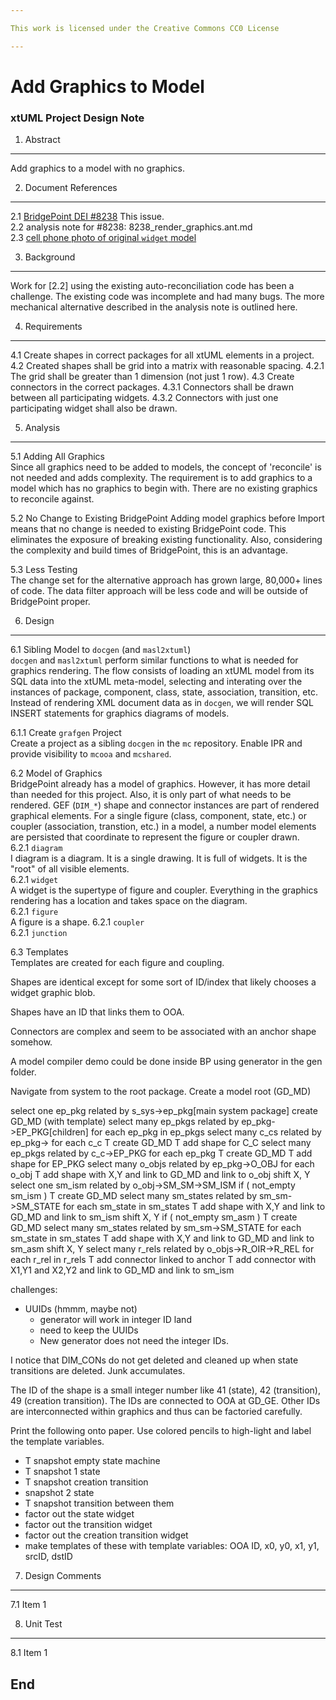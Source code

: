 ```yaml
---

This work is licensed under the Creative Commons CC0 License

---
```


# Add Graphics to Model
### xtUML Project Design Note


1. Abstract
-----------
Add graphics to a model with no graphics.

2. Document References
----------------------
<a id="2.1"></a>2.1 [BridgePoint DEI #8238](https://support.onefact.net/issues/8238) This issue.  
<a id="2.2"></a>2.2 analysis note for #8238:  8238_render_graphics.ant.md  
<a id="2.3"></a>2.3 [cell phone photo of original `widget` model](https://github.com/xtuml/mc/doc/notes/8238/widget.jpg)  

3. Background
-------------
Work for [2.2] using the existing auto-reconciliation code has been
a challenge.  The existing code was incomplete and had many bugs.
The more mechanical alternative described in the analysis note is
outlined here.

4. Requirements
---------------
4.1 Create shapes in correct packages for all xtUML elements in a project.
4.2 Created shapes shall be grid into a matrix with reasonable spacing.
4.2.1 The grid shall be greater than 1 dimension (not just 1 row).
4.3 Create connectors in the correct packages.
4.3.1 Connectors shall be drawn between all participating widgets.
4.3.2 Connectors with just one participating widget shall also be drawn.

5. Analysis
-----------
5.1 Adding All Graphics  
Since all graphics need to be added to models, the concept of 'reconcile'
is not needed and adds complexity.  The requirement is to add graphics to
a model which has no graphics to begin with.  There are no existing
graphics to reconcile against.

5.2 No Change to Existing BridgePoint
Adding model graphics before Import means that no change is needed to
existing BridgePoint code.  This eliminates the exposure of breaking
existing functionality.  Also, considering the complexity and build times
of BridgePoint, this is an advantage.

5.3 Less Testing  
The change set for the alternative approach has grown large, 80,000+
lines of code.  The data filter approach will be less code and will
be outside of BridgePoint proper.

6. Design
---------
6.1 Sibling Model to `docgen` (and `masl2xtuml`)  
`docgen` and `masl2xtuml` perform similar functions to what is
needed for graphics rendering.  The flow consists of loading an
xtUML model from its SQL data into the xtUML meta-model, selecting
and interating over the instances of package, component, class,
state, association, transition, etc.  Instead of rendering XML
document data as in `docgen`, we will render SQL INSERT statements
for graphics diagrams of models.

6.1.1 Create `grafgen` Project  
Create a project as a sibling `docgen` in the `mc` repository.
Enable IPR and provide visibility to `mcooa` and `mcshared`.

6.2 Model of Graphics  
BridgePoint already has a model of graphics.  However, it has more detail
than needed for this project.  Also, it is only part of what needs to be
rendered.  GEF (`DIM_*`) shape and connector instances are part of rendered
graphical elements.  For a single figure (class, component, state, etc.) or
coupler (association, transtion, etc.) in a model, a number model elements
are persisted that coordinate to represent the figure or coupler drawn.  
6.2.1 `diagram`  
I diagram is a diagram.  It is a single drawing.  It is full of widgets.
It is the "root" of all visible elements.  
6.2.1 `widget`  
A widget is the supertype of figure and coupler.  Everything in the graphics
rendering has a location and takes space on the diagram.  
6.2.1 `figure`  
A figure is a shape.
6.2.1 `coupler`  
6.2.1 `junction`  

6.3 Templates  
Templates are created for each figure and coupling.

Shapes are identical except for some sort of ID/index that likely chooses a widget graphic blob.

Shapes have an ID that links them to OOA.

Connectors are complex and seem to be associated with an anchor shape somehow.

A model compiler demo could be done inside BP using generator in the gen folder.

Navigate from system to the root package.
Create a model root (GD_MD) 

select one ep_pkg related by s_sys->ep_pkg[main system package]
create GD_MD (with template)
select many ep_pkgs related by ep_pkg->EP_PKG[children]
for each ep_pkg in ep_pkgs
  select many c_cs related by ep_pkg->
  for each c_c
T   create GD_MD
T   add shape for C_C
    select many ep_pkgs related by c_c->EP_PKG
    for each ep_pkg
T     create GD_MD
T     add shape for EP_PKG
      select many o_objs related by ep_pkg->O_OBJ
      for each o_obj
T       add shape with X,Y and link to GD_MD and link to o_obj
        shift X, Y
        select one sm_ism related by o_obj->SM_SM->SM_ISM
        if ( not_empty sm_ism )
T         create GD_MD
          select many sm_states related by sm_sm->SM_STATE
          for each sm_state in sm_states
T           add shape with X,Y and link to GD_MD and link to sm_ism
            shift X, Y
        if ( not_empty sm_asm )
T         create GD_MD
          select many sm_states related by sm_sm->SM_STATE
          for each sm_state in sm_states
T           add shape with X,Y and link to GD_MD and link to sm_asm
            shift X, Y
      select many r_rels related by o_objs->R_OIR->R_REL
      for each r_rel in r_rels
T       add connector linked to anchor
T       add connector with X1,Y1 and X2,Y2 and link to GD_MD and link to sm_ism



challenges:
- UUIDs (hmmm, maybe not)
  + generator will work in integer ID land
  + need to keep the UUIDs
  + New generator does not need the integer IDs.

I notice that DIM_CONs do not get deleted and cleaned up when state
transitions are deleted.  Junk accumulates.

The ID of the shape is a small integer number like 41 (state), 42 (transition),
49 (creation transition).
The IDs are connected to OOA at GD_GE.
Other IDs are interconnected within graphics and thus can be factoried
carefully.

Print the following onto paper.  Use colored pencils to high-light and label
the template variables.
- T snapshot empty state machine
- T snapshot 1 state
- T snapshot creation transition
- snapshot 2 state
- T snapshot transition between them
- factor out the state widget
- factor out the transition widget
- factor out the creation transition widget
- make templates of these with template variables:
  OOA ID, x0, y0, x1, y1, srcID, dstID

7. Design Comments
------------------
7.1 Item 1  

8. Unit Test
------------
8.1 Item 1  

End
---

